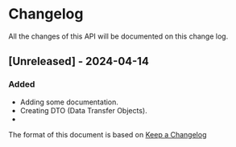 # Changelog

All the changes of this API will be documented on this change log.

## [Unreleased] - 2024-04-14

### Added
 - Adding some documentation.
 - Creating DTO (Data Transfer Objects).
 - 


The format of this document is based on [Keep a Changelog](https://keepachangelog.com/en/1.1.0/)
